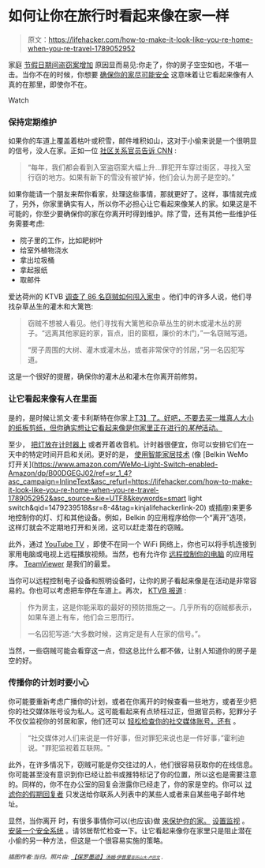 # 如何让你在旅行时看起来像在家一样

> 原文：<https://lifehacker.com/how-to-make-it-look-like-you-re-home-when-you-re-travel-1789052952>

家庭 [节假日期间盗窃案增加](http://money.cnn.com/2013/12/27/real_estate/christmas-burglaries/) 原因显而易见:你走了，你的房子空空如也，不堪一击。当你不在的时候，你想要 [确保你的家尽可能安全](https://lifehacker.com/how-to-protect-your-home-while-traveling-5827991) 这意味着让它看起来像有人真的在那里，即使你不在。

Watch

### 保持定期维护

如果你的车道上覆盖着枯叶或积雪，邮件堆积如山，这对于小偷来说是一个很明显的信号，没人在家。正如一位 [社区关系官员告诉 CNN](http://money.cnn.com/2013/12/27/real_estate/christmas-burglaries/) :

> “每年，我们都会看到入室盗窃案大幅上升...罪犯开车穿过街区，寻找入室行窃的地方。如果有新下的雪没有被铲掉，他们会认为房子是空的。”

如果你能请一个朋友来帮你看家，处理这些事情，那就更好了。这样，事情就完成了，另外，你家里确实有人，所以你不必担心让它看起来像某人的家。如果这是不可能的，你至少要确保你的家在你离开时得到维护。除了雪，还有其他一些维护任务需要考虑:

*   院子里的工作，比如耙树叶
*   给室外植物浇水
*   拿出垃圾桶
*   拿起报纸
*   取邮件

爱达荷州的 KTVB [调查了 86 名窃贼如何闯入家中](http://www.ktvb.com/news/crime/we-asked-86-burglars-how-they-broke-into-homes/344333696) 。他们中的许多人说，他们寻找杂草丛生的灌木和大篱笆:

> 窃贼不想被人看见。他们寻找有大篱笆和杂草丛生的树木或灌木丛的房子。“远离其他家庭的家，盲点，旧的窗框，廉价的木门，”一名窃贼写道。
> 
> “房子周围的大树、灌木或灌木丛，或者非常保守的邻居，”另一名囚犯写道。

这是一个很好的提醒，确保你的灌木丛和灌木在你离开前修剪。

### 让它看起来像有人在里面

是的，是时候让凯文·麦卡利斯特在你家上[T3】了。好吧，不要去买一堆真人大小的纸板剪纸，但你确实想让它看起来像是你家里正在进行的*某种*活动。](https://www.youtube.com/watch?v=xOIHA3SSCvM&ab_channel=OshinAivazian) 

至少， [把灯放在计时器上](https://www.amazon.com/dp/B006LYHED0?asc_campaign=InlineText&asc_refurl=https://lifehacker.com/how-to-make-it-look-like-you-re-home-when-you-re-travel-1789052952&asc_source=&linkCode=ogi&psc=1&smid=A37KLPQG0QTZGU&tag=kinjalifehackerlink-20&th=1) 或者开着收音机。计时器很便宜，你可以安排它们在一天中的特定时间开启和关闭。更好的是， [使用智能家居技术](http://lifehacker.com/how-to-keep-your-internet-connected-home-safe-and-secur-1677537047#_ga=1.124706954.1268082208.1431441811) (像 [Belkin WeMo 灯开关](https://www.amazon.com/WeMo-Light-Switch-enabled-Amazon/dp/B00DGEGJ02/ref=sr_1_4?asc_campaign=InlineText&asc_refurl=https://lifehacker.com/how-to-make-it-look-like-you-re-home-when-you-re-travel-1789052952&asc_source=&ie=UTF8&keywords=smart light switch&qid=1479239518&sr=8-4&tag=kinjalifehackerlink-20) 或插座)来更多地控制你的灯、灯和其他设备。例如，Belkin 的应用程序给你一个“离开”选项，这样灯就会不定期地打开和关闭，这可以赶走潜在的窃贼。

此外，通过 [YouTube TV](http://www.youtube.com/tv) ，即使不在同一个 WiFi 网络上，你也可以将手机连接到家用电脑或电视上远程播放视频。当然，也有允许你 [远程控制你的电脑](http://lifehacker.com/five-best-remote-desktop-tools-1508597379) 的应用程序。 [TeamViewer](https://www.teamviewer.com/en/) 是我们的最爱。

当你可以远程控制电子设备和照明设备时，让你的房子看起来像是在活动是非常容易的。你也可以考虑把车停在车道上。再次， [KTVB 报道](http://www.ktvb.com/news/crime/we-asked-86-burglars-how-they-broke-into-homes/344333696) :

> 作为房主，这是你能采取的最好的预防措施之一。几乎所有的窃贼都表示，如果车道上有车，他们会三思而行。
> 
> 一名囚犯写道:“大多数时候，这肯定是有人在家的信号。”。

当然，一些窃贼可能会看穿这一点，但这总比什么都不做，让别人知道你的房子是空的好。

### 传播你的计划时要小心

你可能要重新考虑广播你的计划，或者在你离开的时候查看一些地方，或者至少把你的社交媒体账号设为私人。这可能看起来有点矫枉过正，但据官员称，犯罪分子不仅仅监视你的邻居和家，他们还可以 [轻松检查你的社交媒体账号，还有](http://money.cnn.com/2013/12/27/real_estate/christmas-burglaries/) 。

> “社交媒体对人们来说是一件好事，但对罪犯来说也是一件好事，”霍利迪说。"罪犯监视着互联网。"

此外，在许多情况下，窃贼可能是你交往过的人，他们很容易获取你的在线信息。你可能甚至没有意识到你已经让脸书或推特标记了你的位置，所以这也是需要注意的。同样的，你不在办公室的回复会泄露你已经走了，你的家是空的。你可以 [过滤你的假期回复者](http://lifehacker.com/how-to-set-up-a-smart-out-of-office-autoreply-with-gmai-236984) 只发送给你联系人列表中的某些人或者来自某些电子邮件地址。

显然，当你离开 时，有很多事情你可以(也应该)做 [来保护你的家。](http://lifehacker.com/how-to-secure-your-home-when-you-re-a-renter-1721408822) [设置监视](http://lifehacker.com/set-up-a-simple-web-streaming-home-surveillance-system-5657252) 。 [安装一个安全系统](http://lifehacker.com/roll-your-own-diy-security-system-this-weekend-5933533) 。请邻居帮忙检查一下。让它看起来像你在家里只是阻止潜在小偷的另一种方法，但这是一个很容易实施的策略。

*<small>插图作者:当归。照片由:</small>* [*<small>【保罗墨迹】</small>*](https://www.flickr.com/photos/dumfstar/15447756562/in/photolist-px4MQo-qU3xvo-5MPYUu-4sMxG1-du1KNE-q2Hasv-ay52q-s5A9tc-r1QNUN-4eMVTy-66KLrv-4aQrNM-5KCH4J-sgAWo5-6dAz5t-99qzN2-95rNs6-qCzct2-jj6r3h-9fa8do-9EFsz6-9pEQY7-7TqGw6-rczNQD-e3tz3m-eamJ6i-ET6VAn-96CqKm-qL6aHQ-stErPw-riRFnU-bb8hzz-jmqMh7-aSgXg4-4qzZkm-dPLfY7-s8DCMt-7tzGCF-9fD5Df-e2A1uz-rkQZaz-93ZSMu-dXY4At-r3qrV2-7vpjCM-btS3k5-jwTvRU-7CxyCz-rjrBHe-7D5e99)*<small></small>*<small>[*<small>汤姆·伊普里</small>*](https://www.flickr.com/photos/tomspix/6540531275/in/photolist-aXXW5B-4qCsZY-7xHHg7-5CbcTW-cAuwAL-7neyYd-5HWkwg-csyn6m-spYkha-nqRFZZ-pZQk92-71X9Hr-4xRC-mSgFra-ce22oy-rdoGQv-8nnv7V-aEB3Se-qENFvL-cmAPPj-wLVo45-edLwax-bUMmoq-85TzvQ-88cFo5-g6Tr8E-iJ8b1f-s6e23X-qF7ff3-p7ZxU7-AScJcW-9Q2uom-8gLyR8-dU3LW2-9pjMQm-4gCyqA-bnP6SX-nHAz-77PXJX-boFvgM-cYZ6zG-7CXPJF-cJZFQE-oVXftt-qgwKhY-dgZAmT-fc7JLP-bUMjTd-nf9Gmt-azcuiH)*<small></small>*<small>[*<small>亚历山大·卢巴文</small>*](https://www.flickr.com/photos/santea/5684252431/in/photolist-9Eihdg-4JfFbP-eLXrX-4Ltq8w-4iPRuW-8vuBWB-73x9CF-5Uqxr1-8utNMf-4r53ih-bPNN2M-5GoPFK-bUMwk-9Au7c-4pzVuD-i5JgaZ-PV6Gv-GbGQs-2MCsEi-n82k29-mtPyLF-e1Th8P-iNx9R-GHyEP-QhJ2-xTX8G-nkzr19-YFEe-aUh9B4-edfM1R-n3s44C-gMr4Wy-n1Dm12-vVc5Ew-g78Wxa-7NRJGC-9i8k14-g78Y6k-g78vQW-4MbRne-g785Y2-g78X3t-pAZUn-mtNVcw-g78uXo-4jN8F2-6yq1bj-4BmrPs-g9fQbD-mtLVb4) *<small>。</small>*</small></small>

<small><small></small></small>